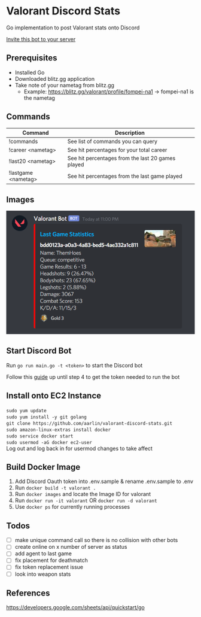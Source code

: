 # Valorant Discord Stats

Go implementation to post Valorant stats onto Discord  

[Invite this bot to your server](https://discord.com/oauth2/authorize?client_id=396807688039694346&scope=bot&permissions=68608)   

## Prerequisites

* Installed Go  
* Downloaded blitz.gg application  
* Take note of your nametag from blitz.gg
  * Example: https://blitz.gg/valorant/profile/fompei-na1 -> fompei-na1 is the nametag

## Commands

| Command             | Description                                       |
|---------------------|---------------------------------------------------|
| !commands           | See list of commands you can query                |
| !career \<nametag>   | See hit percentages for your total career         |
| !last20 \<nametag>   | See hit percentages from the last 20 games played |
| !lastgame \<nametag> | See hit percentages from the last game played     |

## Images

![Discord Message Example](./assets/images/discord-message.png)

## Start Discord Bot

Run `go run main.go -t <token>` to start the Discord bot

Follow this [guide](https://www.writebots.com/discord-bot-token/) up until step 4 to get the token needed to run the bot 

## Install onto EC2 Instance

`sudo yum update`  
`sudo yum install -y git golang`  
`git clone https://github.com/aarlin/valorant-discord-stats.git`  
`sudo amazon-linux-extras install docker`  
`sudo service docker start`  
`sudo usermod -aG docker ec2-user`  
Log out and log back in for usermod changes to take affect

## Build Docker Image


1. Add Discord Oauth token into .env.sample & rename .env.sample to .env
2. Run `docker build -t valorant .`  
3. Run `docker images` and locate the Image ID for valorant
4. Run `docker run -it valorant` OR `docker run -d valorant`  
5. Use `docker ps` for currently running processes  

## Todos

- [ ] make unique command call so there is no collision with other bots
- [ ] create online on x number of server as status
- [ ] add agent to last game
- [ ] fix placement for deathmatch
- [ ] fix token replacement issue
- [ ] look into weapon stats

## References

https://developers.google.com/sheets/api/quickstart/go 
